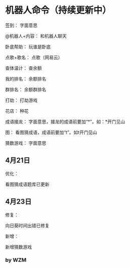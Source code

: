 # 机器人命令（持续更新中）

签到：        字面意思

@机器人+内容： 和机器人聊天

卧底帮助：     玩谁是卧底

点歌+歌名：    点歌（网易云）

查体温计：     查余额

我的排名：     余额排名

群排名：       余额群排名

打劫：         打劫游戏

花店：         种花

成语接龙：      字面意思，接龙的成语前要加“*”。如：*开门见山

图：           看图猜成语，成语前要加“t”。如t开门见山

猜数游戏：     字面意思


## 4月21日

优化：

看图猜成语题库已更新


## 4月23日

修复：

向日葵时间出错已修复

新增：

新增猜数游戏


### by WZM
